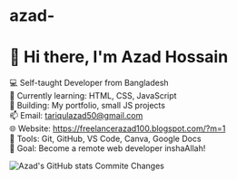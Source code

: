 # azad-
# 👋 Hi there, I'm Azad Hossain

💻 Self-taught Developer from Bangladesh  
🌱 Currently learning: HTML, CSS, JavaScript  
🚀 Building: My portfolio, small JS projects  
📫 Email: tariqulazad50@gmail.com  
🌐 Website: https://freelancerazad100.blogspot.com/?m=1  
🧰 Tools: Git, GitHub, VS Code, Canva, Google Docs  
🎯 Goal: Become a remote web developer inshaAllah!

<!-- GitHub Stats (optional) -->
![Azad's GitHub stats](https://github-readme-stats.vercel.app/api?username=azadbd50&show_icons=true&theme=default)
Commite Changes 
